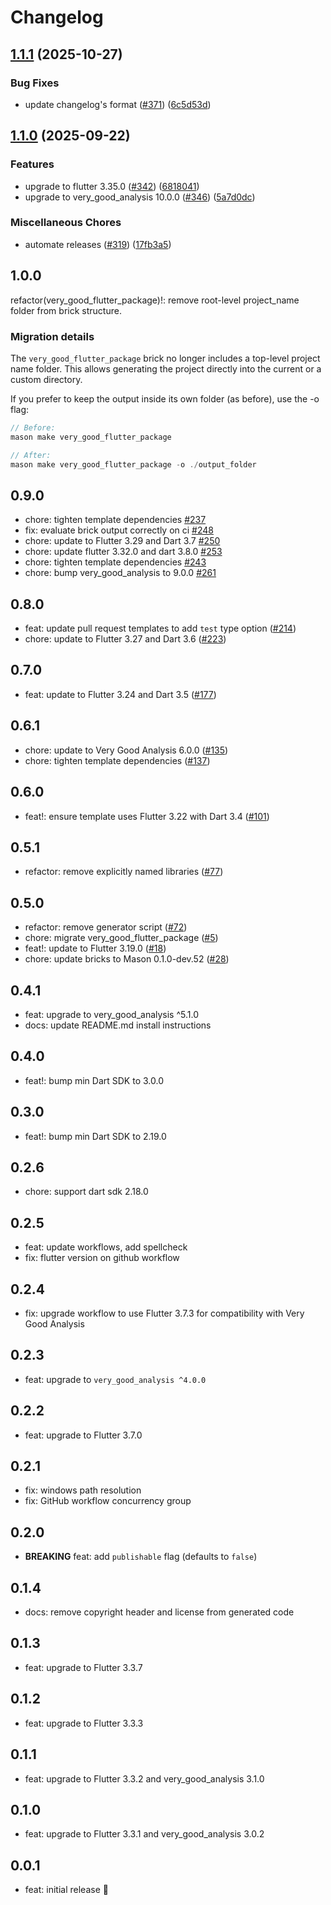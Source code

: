 # Changelog

## [1.1.1](https://github.com/VeryGoodOpenSource/very_good_templates/compare/very_good_flutter_package-v1.1.0...very_good_flutter_package-v1.1.1) (2025-10-27)


### Bug Fixes

* update changelog's format ([#371](https://github.com/VeryGoodOpenSource/very_good_templates/issues/371)) ([6c5d53d](https://github.com/VeryGoodOpenSource/very_good_templates/commit/6c5d53d50d37dbd4fc88e3154f05ab283120e59f))

## [1.1.0](https://github.com/VeryGoodOpenSource/very_good_templates/compare/very_good_flutter_package-v1.0.0...very_good_flutter_package-v1.1.0) (2025-09-22)


### Features

* upgrade to flutter 3.35.0 ([#342](https://github.com/VeryGoodOpenSource/very_good_templates/issues/342)) ([6818041](https://github.com/VeryGoodOpenSource/very_good_templates/commit/681804198c03a6ab255802cedc15242832928e54))
* upgrade to very_good_analysis 10.0.0 ([#346](https://github.com/VeryGoodOpenSource/very_good_templates/issues/346)) ([5a7d0dc](https://github.com/VeryGoodOpenSource/very_good_templates/commit/5a7d0dc7323a77583158acfbbe933a60302ed532))


### Miscellaneous Chores

* automate releases ([#319](https://github.com/VeryGoodOpenSource/very_good_templates/issues/319)) ([17fb3a5](https://github.com/VeryGoodOpenSource/very_good_templates/commit/17fb3a5c742a42e7fff70b269deea961e4a15b4f))

## 1.0.0

refactor(very_good_flutter_package)!: remove root-level project_name folder from brick structure.

### Migration details

The `very_good_flutter_package` brick no longer includes a top-level project name folder.
This allows generating the project directly into the current or a custom directory.

If you prefer to keep the output inside its own folder (as before), use the -o flag:

```dart
// Before:
mason make very_good_flutter_package

// After:
mason make very_good_flutter_package -o ./output_folder
```

## 0.9.0

- chore: tighten template dependencies [#237](https://github.com/VeryGoodOpenSource/very_good_templates/pull/237)
- fix: evaluate brick output correctly on ci [#248](https://github.com/VeryGoodOpenSource/very_good_templates/pull/248)
- chore: update to Flutter 3.29 and Dart 3.7 [#250](https://github.com/VeryGoodOpenSource/very_good_templates/pull/250)
- chore: update flutter 3.32.0 and dart 3.8.0 [#253](https://github.com/VeryGoodOpenSource/very_good_templates/pull/253)
- chore: tighten template dependencies [#243](https://github.com/VeryGoodOpenSource/very_good_templates/pull/243)
- chore: bump very_good_analysis to 9.0.0 [#261](https://github.com/VeryGoodOpenSource/very_good_templates/pull/261)

## 0.8.0

- feat: update pull request templates to add `test` type option ([#214](https://github.com/VeryGoodOpenSource/very_good_templates/pull/214))
- chore: update to Flutter 3.27 and Dart 3.6 ([#223](https://github.com/VeryGoodOpenSource/very_good_templates/pull/223))

## 0.7.0

- feat: update to Flutter 3.24 and Dart 3.5 ([#177](https://github.com/VeryGoodOpenSource/very_good_templates/pull/177))

## 0.6.1

- chore: update to Very Good Analysis 6.0.0 ([#135](https://github.com/VeryGoodOpenSource/very_good_templates/pull/135))
- chore: tighten template dependencies ([#137](https://github.com/VeryGoodOpenSource/very_good_templates/pull/137))

## 0.6.0

- feat!: ensure template uses Flutter 3.22 with Dart 3.4 ([#101](https://github.com/VeryGoodOpenSource/very_good_templates/pull/101))

## 0.5.1

- refactor: remove explicitly named libraries ([#77](https://github.com/VeryGoodOpenSource/very_good_templates/pull/77))

## 0.5.0

- refactor: remove generator script ([#72](https://github.com/VeryGoodOpenSource/very_good_flutter_package/pull/72))
- chore: migrate very_good_flutter_package ([#5](https://github.com/VeryGoodOpenSource/very_good_templates/pull/5))
- feat!: update to Flutter 3.19.0 ([#18](https://github.com/VeryGoodOpenSource/very_good_templates/pull/18))
- chore: update bricks to Mason 0.1.0-dev.52 ([#28](https://github.com/VeryGoodOpenSource/very_good_templates/pull/28))

## 0.4.1

- feat: upgrade to very_good_analysis ^5.1.0
- docs: update README.md install instructions

## 0.4.0

- feat!: bump min Dart SDK to 3.0.0

## 0.3.0

- feat!: bump min Dart SDK to 2.19.0

## 0.2.6

- chore: support dart sdk 2.18.0

## 0.2.5

- feat: update workflows, add spellcheck
- fix: flutter version on github workflow

## 0.2.4

- fix: upgrade workflow to use Flutter 3.7.3 for compatibility with Very Good Analysis

## 0.2.3

- feat: upgrade to `very_good_analysis ^4.0.0`

## 0.2.2

- feat: upgrade to Flutter 3.7.0

## 0.2.1

- fix: windows path resolution
- fix: GitHub workflow concurrency group

## 0.2.0

- **BREAKING** feat: add `publishable` flag (defaults to `false`)

## 0.1.4

- docs: remove copyright header and license from generated code

## 0.1.3

- feat: upgrade to Flutter 3.3.7

## 0.1.2

- feat: upgrade to Flutter 3.3.3

## 0.1.1

- feat: upgrade to Flutter 3.3.2 and very_good_analysis 3.1.0

## 0.1.0

- feat: upgrade to Flutter 3.3.1 and very_good_analysis 3.0.2

## 0.0.1

- feat: initial release 🎉
